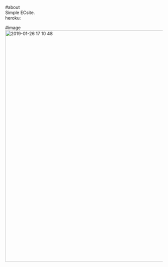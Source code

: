 #about<br>
Simple ECsite.<br>
heroku:<br>

#image<br>
<img width="738" alt="2019-01-26 17 10 48" src="https://user-images.githubusercontent.com/45253413/51786674-9bd45500-218d-11e9-9218-bff890233a2b.png">
